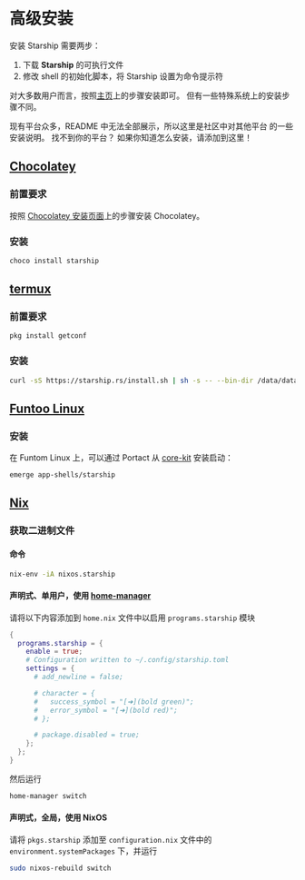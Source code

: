 # 高级安装

安装 Starship 需要两步：

1. 下载 **Starship** 的可执行文件
1. 修改 shell 的初始化脚本，将 Starship 设置为命令提示符

对大多数用户而言，按照[主页](../guide/#🚀-installation)上的步骤安装即可。 但有一些特殊系统上的安装步骤不同。

现有平台众多，README 中无法全部展示，所以这里是社区中对其他平台 的一些安装说明。 找不到你的平台？ 如果你知道怎么安装，请添加到这里！

## [Chocolatey](https://chocolatey.org)

### 前置要求

按照 [Chocolatey 安装页面](https://chocolatey.org/install)上的步骤安装 Chocolatey。

### 安装

```powershell
choco install starship
```

## [termux](https://termux.com)

### 前置要求

```sh
pkg install getconf
```

### 安装

```sh
curl -sS https://starship.rs/install.sh | sh -s -- --bin-dir /data/data/com.termux/files/usr/bin
```

## [Funtoo Linux](https://www.funtoo.org/Welcome)

### 安装

在 Funtom Linux 上，可以通过 Portact 从 [core-kit](https://github.com/funtoo/core-kit/tree/1.4-release/app-shells/starship) 安装启动：

```sh
emerge app-shells/starship
```

## [Nix](https://wiki.nixos.org/wiki/Nix)

### 获取二进制文件

#### 命令

```sh
nix-env -iA nixos.starship
```

#### 声明式、单用户，使用 [home-manager](https://github.com/nix-community/home-manager)

请将以下内容添加到 `home.nix` 文件中以启用 `programs.starship` 模块

```nix
{
  programs.starship = {
    enable = true;
    # Configuration written to ~/.config/starship.toml
    settings = {
      # add_newline = false;

      # character = {
      #   success_symbol = "[➜](bold green)";
      #   error_symbol = "[➜](bold red)";
      # };

      # package.disabled = true;
    };
  };
}
```

然后运行

```sh
home-manager switch
```

#### 声明式，全局，使用 NixOS

请将 `pkgs.starship` 添加至 `configuration.nix` 文件中的 `environment.systemPackages` 下，并运行

```sh
sudo nixos-rebuild switch
```
